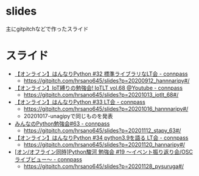 # slides
主にgitpitchなどで作ったスライド

# スライド

- [【オンライン】はんなりPython #32 標準ライブラリなLT会 - connpass](https://hannari-python.connpass.com/event/183414/)
  - https://gitpitch.com/hrsano645/slides?p=20200912_hannnaripy#/
- [【オンライン】IoT縛りの勉強会! IoTLT vol.68 @Youtube - connpass](https://iotlt.connpass.com/event/189403/)
  - https://gitpitch.com/hrsano645/slides?p=20201013_iotlt_68#/
- [【オンライン】はんなりPython #33 LT会 - connpass](https://hannari-python.connpass.com/event/190276/#feed)
  - https://gitpitch.com/hrsano645/slides?p=20201016_hannnaripy#/
  - 20201017-unagipyで同じものを発表
- [みんなのPython勉強会#63 - connpass](https://startpython.connpass.com/event/192677/)
  - https://gitpitch.com/hrsano645/slides?p=20201112_stapy_63#/
- [【オンライン】はんなりPython #34 python3.9を語る LT会 - connpass](https://hannari-python.connpass.com/event/191566/)
  - https://gitpitch.com/hrsano645/slides?p=20201120_hannaripy#/
- [[オン/オフライン同時]Python駿河 勉強会 #19 ～イベント振り返り会/OSCライブビュー～ - connpass](https://py-suruga.connpass.com/event/192889/)
  - https://gitpitch.com/hrsano645/slides?p=20201128_pysuruga#/